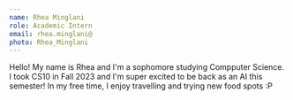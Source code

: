 ```yaml
---
name: Rhea Minglani
role: Academic Intern
email: rhea.minglani@
photo: Rhea_Minglani
---
```

Hello! My name is Rhea and I'm a sophomore studying Compputer Science. I took CS10 in Fall 2023 and I'm super excited to be back as an AI this semester! In my free time, I enjoy travelling and trying new food spots :P